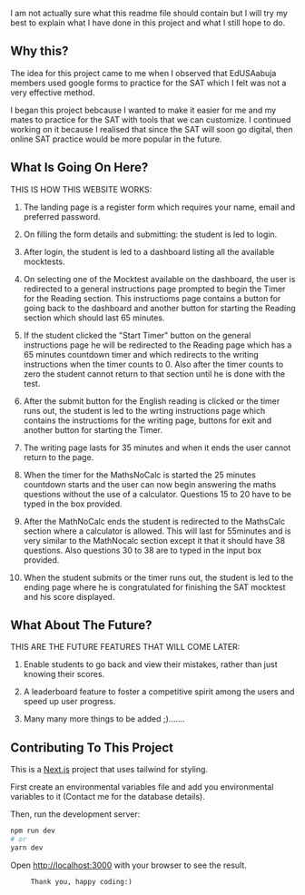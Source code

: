 I am not actually sure what this readme file should contain but I will try my best to explain what I have done in this project and what I still hope to do.

## Why this?
The idea for this project came to me when I observed that EdUSAabuja members used google forms to practice for the SAT which I felt was not a very effective method.

I began this project bebcause I wanted to make it easier for me and my mates to practice for the SAT with tools that we can customize. I continued working on it because I realised that since the SAT will soon go digital, then online SAT practice would be more popular in the future.

## What Is Going On Here?
THIS IS HOW THIS WEBSITE WORKS:
1. The landing page is a register form which requires your name, email and preferred password.
2. On filling the form details and submitting: the student is led to login. 
3. After login,  the student is led to a dashboard listing all the available mocktests.
4. On selecting one of the Mocktest available on the dashboard, the user is redirected to a general instructions page prompted to begin the Timer for the Reading section.
   This instructioms page contains a button for going back to the dashboard and another button for starting the Reading section which should last 65 minutes.

5. If the student  clicked the "Start Timer" button on the general instructions page he will be  redirected to the Reading page which has a 65 minutes countdown timer and which redirects  to the writing instructions when the timer counts to 0. Also after the timer counts to zero the student cannot return to that section until he is done with the test.

6. After the submit button for the English reading is clicked or the timer runs out, the student is led to the wrting instructions page which contains the instructioms for the writing page, buttons for exit and another button for starting the Timer.

7. The writing page lasts for 35 minutes and when it ends the user cannot return to the page.

8. When the timer for the MathsNoCalc is started the 25 minutes countdown starts and the user can now begin answering the maths questions without the use of a calculator. Questions 15 to 20 have to be typed in the box provided.

9. After the MathNoCalc ends the student is redirected to the MathsCalc section where a calculator is allowed. This will last for 55minutes and is very similar to the MathNocalc section except it that it should have 38 questions. Also questions 30 to 38 are to typed in the input box provided.
 
10. When the student submits or the timer runs out, the student is led to the ending page where he is congratulated for finishing the SAT mocktest and his score displayed.

## What About The Future?
THIS ARE THE FUTURE FEATURES THAT WILL COME LATER:

1. Enable students to go back and view their mistakes, rather than just knowing their scores.

2. A leaderboard feature to foster a competitive spirit among the users and speed up user progress.

3. Many many more things to be added ;).......


## Contributing To This Project

This is a [Next.js](https://nextjs.org/) project that uses tailwind for styling.


First create an environmental variables file and add you environmental variables to it (Contact me for the database details).

Then, run the development server:

```bash
npm run dev
# or
yarn dev
```

Open [http://localhost:3000](http://localhost:3000) with your browser to see the result.

                   
         Thank you, happy coding:)
